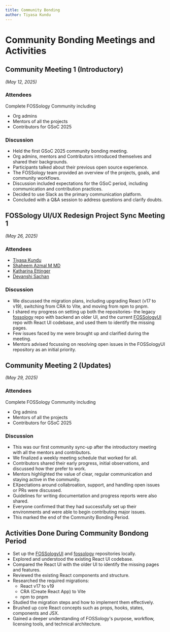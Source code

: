 ```yaml
---
title: Community Bonding
author: Tiyasa Kundu
---
```

<!--
SPDX-License-Identifier: CC-BY-SA-4.0

SPDX-FileCopyrightText: 2025 Tiyasa Kundu <tiyasakundu20@gmail.com>
-->

# Community Bonding Meetings and Activities

## Community Meeting 1 (Introductory)

*(May 12, 2025)*

### Attendees

Complete FOSSology Community including 
- Org admins
- Mentors of all the projects
- Contributors for GSoC 2025

### Discussion

- Held the first GSoC 2025 community bonding meeting.
- Org admins, mentors and Contributors introduced themselves and shared their backgrounds.
- Participants talked about their previous open source experience.
- The FOSSology team provided an overview of the projects, goals, and community workflows.
- Discussion included expectations for the GSoC period, including communication and contribution practices.
- Decided to use Slack as the primary communication platform.
- Concluded with a Q&A session to address questions and clarify doubts.

## FOSSology UI/UX Redesign Project Sync Meeting 1 

*(May 26, 2025)*

### Attendees 

- [Tiyasa Kundu](https://github.com/tiyasakundu)
- [Shaheem Azmal M MD](https://github.com/shaheemazmalmmd)
- [Katharina Ettinger](https://github.com/EttingerK)
- [Devanshi Sachan](https://github.com/devxnshi)

### Discussion

- We discussed the migration plans, including upgrading React (v17 to v19), switching from CRA to Vite, and moving from npm to pnpm.
- I shared my progress on setting up both the repositories- the legacy [fossology](https://github.com/fossology/fossology) repo with backend an older UI, and the current [FOSSologyUI](https://github.com/fossology/FOSSologyUI) repo with React UI codebase, and used them to identify the missing pages.
-  Few issues faced by me were brought up and clarified during the meeting.
- Mentors advised focussing on resolving open issues in the FOSSologyUI repository as an initial priority.

## Community Meeting 2 (Updates)

*(May 29, 2025)*

### Attendees

Complete FOSSology Community including 
- Org admins
- Mentors of all the projects
- Contributors for GSoC 2025

### Discussion

- This was our first community sync-up after the introductory meeting with all the mentors and contributors.
- We finalized a weekly meeting schedule that worked for all.
- Contributors shared their early progress, initial observations, and discussed how ther prefer to work.
- Mentors highlighted the value of clear, regular communication and staying active in the community.
- EXpectations around collabroation, support, and handling open issues or PRs were discussed.
- Guidelines for writing documentation and progress reports were also shared.
- Everyone confirmed that they had successfully set up their environments and were able to begin contributing major issues. 
- This marked the end of the Community Bonding Period.

## Activities Done During Community Bondong Period

- Set up the [FOSSologyUI](https://github.com/fossology/FOSSologyUI) and [fossology](https://github.com/fossology/fossology) repositories locally.
- Explored and understood the existing React UI codebase.
- Compared the React UI with the older UI to identify the missing pages and features.
- Reviewed the existing React components and structure.
- Researched the required migrations:
  - React v17 to v19
  - CRA (Create React App) to Vite
  - npm to pnpm
- Studied the migration steps and how to implement them effectively.
- Brushed up core React concepts such as props, hooks, states, components and JSX.
- Gained a deeper understanding of FOSSology's purpose, workflow, licensing tools, and technical architecture.

